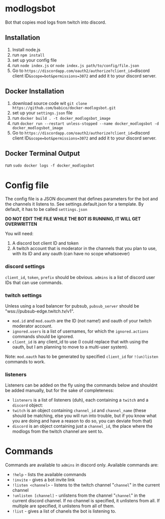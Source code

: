 # modlogsbot
Bot that copies mod logs from twitch into discord.

## Installation
1. Install node.js
2. run `npm install`
3. set up your config file
4. run `node index.js` or `node index.js path/to/config/file.json`
5. Go to `https://discordapp.com/oauth2/authorize?client_id=`discord client ID`&scope=bot&permissions=3072` and add it to your discord server.

## Docker Installation
1. download source code wit `git clone https://github.com/babico/docker-modlogsbot.git`
2. set up your `settings.json` file
3. run `docker build . -t docker_modlogsbot_image`
4. run `docker run --restart unless-stopped --name docker_modlogsbot -d docker_modlogsbot_image`
5. Go to `https://discordapp.com/oauth2/authorize?client_id=`discord client ID`&scope=bot&permissions=3072` and add it to your discord server.

## Docker Terminal Output
run `sudo docker logs -f docker_modlogsbot`

# Config file
The config file is a JSON document that defines parameters for the bot and the channels it listens to. See settings.default.json for a template. By default, it has to be called `settings.json`

**DO NOT EDIT THE FILE WHILE THE BOT IS RUNNING, IT WILL GET OVERWRITTEN**

You will need:

1. A discord bot client ID and token
2. A twitch account that is moderator in the channels that you plan to use, with its ID and any oauth (can have no scope whatsoever)

### discord settings
`client_id`, `token`, `prefix` should be obvious. `admins` is a list of discord user IDs that can use commands.

### twitch settings
Unless using a load balancer for pubsub, `pubsub_server` should be "wss://pubsub-edge.twitch.tv/v1".
- `mod.id` and `mod.oauth` are the ID (not name!) and oauth of your twitch moderator account.
- `ignored.users` is a list of usernames, for which the `ignored.actions` commands should be ignored.
- `client_id` is any client_id to use (I could replace that with using the oauth, but I am planning to move to a multi-user system).

Note: `mod.oauth` has to be generated by specified `client_id` for `!(un)listen` commands to work.

### listeners
Listeners can be added on the fly using the commands below and shouldnt be added manually, but for the sake of completeness:

- `listeners` is a list of listeners (duh), each containing a `twitch` and a `discord` object:
- `twitch` is an object containing `channel_id` and `channel_name` (these should be matching, else you will run into trouble, but if you know what you are doing and have a reason to do so, you can deviate from that)
- `discord` is an object containing just a `channel_id`, the place where the modlogs from the twitch channel are sent to.

# Commands
Commands are available to `admins` in discord only.
Available commands are:
- `!help` - lists the available commands
- `!invite` - gives a bot invite link
- `!listen <channel>` - listens to the twitch channel "`channel`" in the current channel
- `!unlisten [channel]` - unlistens from the channel "`channel`" in the current discord channel. If no channel is specified, it unlistens from all. If multiple are specified, it unlistens from all of them.
- `!list` - gives a list of chanels the bot is listening to.
